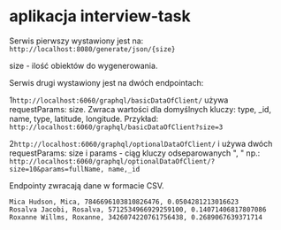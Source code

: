 # aplikacja interview-task

Serwis pierwszy wystawiony jest na: `http://localhost:8080/generate/json/{size}`

size - ilość obiektów do wygenerowania.

Serwis drugi wystawiony jest na dwóch endpointach: 

1`http://localhost:6060/graphql/basicDataOfClient/`
   używa requestParams: size. Zwraca wartości dla domyślnych kluczy: type, _id, name, type, latitude, longitude.
   Przykład: `http://localhost:6060/graphql/basicDataOfClient?size=3`

2`http://localhost:6060/graphql/optionalDataOfClient/`
  i używa dwóch requestParams: size i params - ciąg kluczy odseparowanych ", " np.:
  `http://localhost:6060/graphql/optionalDataOfClient/?size=10&params=fullName, name,_id`


  Endpointy zwracają dane w formacie CSV.
```
Mica Hudson, Mica, 7846696103810826476, 0.0504281213016623
Rosalva Jacobi, Rosalva, 5712534966929259100, 0.14071406817807086
Roxanne Willms, Roxanne, 3426074220761756438, 0.2689067639371714
```